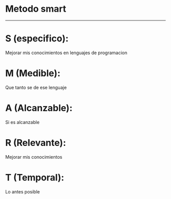 # Metodo smart
-------
# S (especifico): 
Mejorar mis conocimientos en lenguajes de programacion
# M (Medible): 
Que tanto se de ese lenguaje
# A (Alcanzable):
Si es alcanzable 
# R (Relevante):
Mejorar mis conocimientos
# T (Temporal):
Lo antes posible
